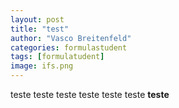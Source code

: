 ```yaml
---
layout: post
title: "test"
author: "Vasco Breitenfeld"
categories: formulastudent
tags: [formulatudent]
image: ifs.png
---
```


teste 
teste 
teste 
teste 
teste 
teste 
**teste**